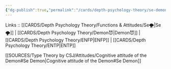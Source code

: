 ```yaml
---
{"dg-publish":true,"permalink":"/cards/depth-psychology-theory/se-demon/","noteIcon":"","created":"2023-01-05T15:12:51.267+01:00","updated":"2023-04-18T12:43:54.838+02:00"}
---
```


Links :: [[CARDS/Depth Psychology Theory/Functions & Attitudes/Se🌪️\|Se🌪️]] | [[CARDS/Depth Psychology Theory/Demon😈\|Demon😈]] | [[CARDS/Depth Psychology Theory/ENFP\|ENFP]] | [[CARDS/Depth Psychology Theory/ENTP\|ENTP]]

[[SOURCES/Type Theory by CSJ/Attitudes/Cognitive attitude of the Demon#Se Demon\|Cognitive attitude of the Demon#Se Demon]]
